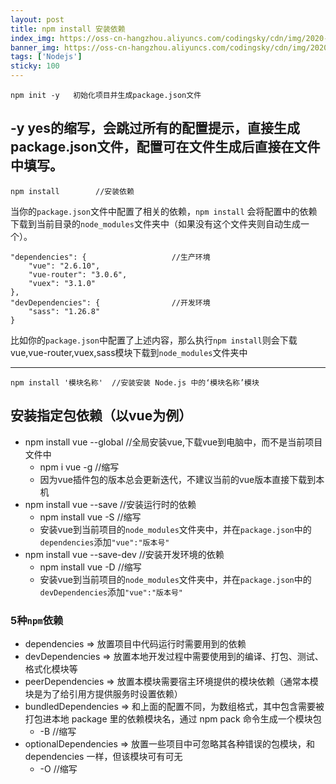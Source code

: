 ```yaml
---
layout: post
title: npm install 安装依赖
index_img: https://oss-cn-hangzhou.aliyuncs.com/codingsky/cdn/img/2020-01-14/199f28ab01b68d6055185cb291412a98.png
banner_img: https://oss-cn-hangzhou.aliyuncs.com/codingsky/cdn/img/2020-01-14/199f28ab01b68d6055185cb291412a98.png
tags: ['Nodejs']
sticky: 100
---
```


```npm
npm init -y   初始化项目并生成package.json文件
```
**-y** yes的缩写，会跳过所有的配置提示，直接生成package.json文件，配置可在文件生成后直接在文件中填写。
---

```npm
npm install        //安装依赖
```
当你的`package.json`文件中配置了相关的依赖，`npm install` 会将配置中的依赖下载到当前目录的`node_modules`文件夹中（如果没有这个文件夹则自动生成一个）。
```
"dependencies": { 					//生产环境
    "vue": "2.6.10",
    "vue-router": "3.0.6",
    "vuex": "3.1.0"
},
"devDependencies": {				//开发环境
	"sass": "1.26.8"
}
```
比如你的`package.json`中配置了上述内容，那么执行`npm install`则会下载vue,vue-router,vuex,sass模块下载到`node_modules`文件夹中

---


```npm
npm install '模块名称' 	//安装安装 Node.js 中的‘模块名称’模块
```




## 安装指定包依赖（以vue为例）
+ npm install vue --global 	//全局安装vue,下载vue到电脑中，而不是当前项目文件中
    - npm i vue -g  	//缩写
    - 因为vue插件包的版本总会更新迭代，不建议当前的vue版本直接下载到本机
+ npm install vue --save    //安装运行时的依赖
    - npm install vue -S    //缩写
    - 安装vue到当前项目的`node_modules`文件夹中，并在`package.json`中的`dependencies`添加`"vue":"版本号"`
+ npm install vue --save-dev    //安装开发环境的依赖
    - npm install vue -D   //缩写
    - 安装vue到当前项目的`node_modules`文件夹中，并在`package.json`中的`devDependencies`添加`"vue":"版本号"`





### 5种`npm`依赖
+ dependencies => 放置项目中代码运行时需要用到的依赖
+ devDependencies => 放置本地开发过程中需要使用到的编译、打包、测试、格式化模块等
+ peerDependencies => 放置本模块需要宿主环境提供的模块依赖（通常本模块是为了给引用方提供服务时设置依赖）
+ bundledDependencies => 和上面的配置不同，为数组格式，其中包含需要被打包进本地 package 里的依赖模块名，通过 npm pack 命令生成一个模块包
    - -B  //缩写
+ optionalDependencies => 放置一些项目中可忽略其各种错误的包模块，和 dependencies 一样，但该模块可有可无
    - -O  //缩写
